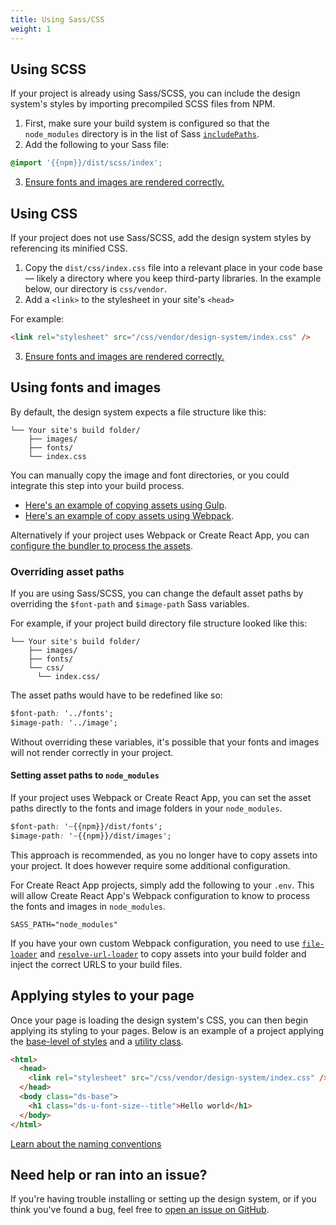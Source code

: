 ```yaml
---
title: Using Sass/CSS
weight: 1
---
```


## Using SCSS

If your project is already using Sass/SCSS, you can include the design system's styles by importing precompiled SCSS files from NPM.

1. First, make sure your build system is configured so that the `node_modules` directory is in the list of Sass [`includePaths`](https://github.com/sass/node-sass#includepaths).
2. Add the following to your Sass file:

```css
@import '{{npm}}/dist/scss/index';
```

3. [Ensure fonts and images are rendered correctly.]({{root}}/startup/sass-and-css/#using-fonts-and-images)

## Using CSS

If your project does not use Sass/SCSS, add the design system styles by referencing its minified CSS.

1. Copy the `dist/css/index.css` file into a relevant place in your code base — likely a directory where you keep third-party libraries. In the example below, our directory is `css/vendor`.
2. Add a `<link>` to the stylesheet in your site's `<head>`

For example:

```html
<link rel="stylesheet" src="/css/vendor/design-system/index.css" />
```

3. [Ensure fonts and images are rendered correctly.]({{root}}/startup/sass-and-css/#using-fonts-and-images)

## Using fonts and images

By default, the design system expects a file structure like this:

```
└── Your site's build folder/
    ├── images/
    ├── fonts/
    └── index.css
```

You can manually copy the image and font directories, or you could integrate this step into your build process.

- [Here's an example of copying assets using Gulp](https://github.com/CMSgov/design-system/blob/master/examples/react-app/Gulpfile.js).
- [Here's an example of copy assets using Webpack](https://github.com/CMSgov/design-system/blob/master/examples/webpack-demo/webpack.config.js).

Alternatively if your project uses Webpack or Create React App, you can [configure the bundler to process the assets]({{root}}/startup/sass-and-css/#setting-asset-paths-to-node_modules).

### Overriding asset paths

If you are using Sass/SCSS, you can change the default asset paths by overriding the `$font-path` and `$image-path` Sass variables.

For example, if your project build directory file structure looked like this:

```
└── Your site's build folder/
    ├── images/
    ├── fonts/
    └── css/
      └── index.css/
```

The asset paths would have to be redefined like so:

```css
$font-path: '../fonts';
$image-path: '../image';
```

Without overriding these variables, it's possible that your fonts and images will not render correctly in your project.

#### Setting asset paths to `node_modules`

If your project uses Webpack or Create React App, you can set the asset paths directly to the fonts and image folders in your `node_modules`.

```css
$font-path: '~{{npm}}/dist/fonts';
$image-path: '~{{npm}}/dist/images';
```

This approach is recommended, as you no longer have to copy assets into your project. It does however require some additional configuration.

For Create React App projects, simply add the following to your `.env`. This will allow Create React App's Webpack configuration to know to process the fonts and images in `node_modules`.

```
SASS_PATH="node_modules"
```

If you have your own custom Webpack configuration, you need to use [`file-loader`](https://webpack.js.org/loaders/file-loader/) and [`resolve-url-loader`](https://github.com/bholloway/resolve-url-loader) to copy assets into your build folder and inject the correct URLS to your build files.

## Applying styles to your page

Once your page is loading the design system's CSS, you can then begin applying its styling to your pages. Below is an example of a project applying the [base-level of styles]({{root}}/styles/base) and a [utility class]({{root}}/utilities/overview).

```html
<html>
  <head>
    <link rel="stylesheet" src="/css/vendor/design-system/index.css" />
  </head>
  <body class="ds-base">
    <h1 class="ds-u-font-size--title">Hello world</h1>
  </body>
</html>
```

[Learn about the naming conventions]({{root}}/guidelines/code-conventions)

<h2 id="need-help" class="ds-h2 ds-u-color--primary-darker">Need help or ran into an issue?</h2>

If you're having trouble installing or setting up the design system, or if you think you've found a bug, feel free to [open an issue on GitHub]({{github}}/issues).
